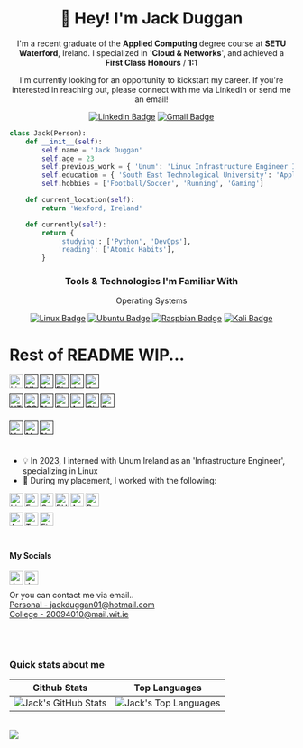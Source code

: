 
<!---
jackjduggan/jackjduggan is a ✨ special ✨ repository because its `README.md` (this file) appears on your GitHub profile.
You can click the Preview link to take a look at your changes.
--->

<h1 align="center">👋 Hey! I'm Jack Duggan</h1>

<p align="center">
I'm a recent graduate of the <strong>Applied Computing</strong> degree course at <strong>SETU Waterford</strong>, Ireland. I specialized in '<strong>Cloud & Networks</strong>', and achieved a <strong>First Class Honours</strong> / <strong>1:1</strong>
</p>

<p align="center">
I'm currently looking for an opportunity to kickstart my career. If you're interested in reaching out, please connect with me via LinkedIn or send me an email! 
</p>

<div align="center">
  
[![Linkedin Badge](https://img.shields.io/badge/-jackduggan-blue?style=flat-square&logo=Linkedin&logoColor=white&link=https://www.linkedin.com/in/jackduggan/)](https://www.linkedin.com/in/jackduggan/)
[![Gmail Badge](https://img.shields.io/badge/-jackjduggan01@gmail.com-c14438?style=flat-square&logo=Gmail&logoColor=white&link=mailto:jackjduggan01@gmail.com)](mailto:jackjduggan01@gmail.com)

</div>

```python
class Jack(Person):
    def __init__(self):
        self.name = 'Jack Duggan'
        self.age = 23
        self.previous_work = { 'Unum': 'Linux Infrastructure Engineer Intern' }
        self.education = { 'South East Technological University': 'Applied Computing (Cloud & Networks)'}
        self.hobbies = ['Football/Soccer', 'Running', 'Gaming']

    def current_location(self):
        return 'Wexford, Ireland'

    def currently(self):
        return {
            'studying': ['Python', 'DevOps'],
            'reading': ['Atomic Habits'],
        }
```

<div align="center">
  <h3 align="center">Tools & Technologies I'm Familiar With</h3>

  <div align="center">
    <p>Operating Systems</p>
    
[![Linux Badge](https://img.shields.io/badge/-Linux-FCC624?style=flat-square&logo=linux&logoColor=black)]()
[![Ubuntu Badge](https://img.shields.io/badge/-Ubuntu-E95420?style=flat-square&logo=ubuntu&logoColor=white)]()
[![Raspbian Badge](https://img.shields.io/badge/-Raspbian-A22846?style=flat-square&logo=raspberrypi&logoColor=white)]()
[![Kali Badge](https://img.shields.io/badge/-Kali-557C94?style=flat-square&logo=kalilinux&logoColor=white)]()

  </div>
</div>


<h1>Rest of README WIP...</h1>
<a href="https://www.linux.org/">
  <img align="left" alt="Linux Logo" height="24px" src="https://img.shields.io/badge/Linux-FCC624?style=for-the-badge&logo=linux&logoColor=black" />
</a>
<a href="">
  <img align="left" alt="Ubuntu Logo" height="24px" src="https://img.shields.io/badge/Ubuntu-E95420?style=for-the-badge&logo=ubuntu&logoColor=white" />
</a>
<a href="">
  <img align="left" alt="Kali Linux Logo" height="24px" src="https://img.shields.io/badge/Kali_Linux-557C94?style=for-the-badge&logo=kali-linux&logoColor=white" />
</a>
<a href="">
  <img align="left" alt="Pi Logo" height="24px" src="https://img.shields.io/badge/-RaspberryPi-C51A4A?style=for-the-badge&logo=Raspberry-Pi" />
</a>
<a href="">
  <img align="left" alt="Java Logo" height="24px" src="https://img.shields.io/badge/java-%23ED8B00.svg?style=for-the-badge&logo=openjdk&logoColor=white" />
</a>
<a href="">
  <img align="left" alt="JavaScript Logo" height="24px" src="https://img.shields.io/badge/javascript-%23323330.svg?style=for-the-badge&logo=javascript&logoColor=%23F7DF1E" />
</a>

<br><br>
<a href="">
  <img align="left" alt="HTML Logo" height="24px" src="https://img.shields.io/badge/html5-%23E34F26.svg?style=for-the-badge&logo=html5&logoColor=white" />
</a>
<a href="">
  <img align="left" alt="CSS Logo" height="24px" src="https://img.shields.io/badge/css3-%231572B6.svg?style=for-the-badge&logo=css3&logoColor=white" />
</a>
<a href="">
  <img align="left" alt="Node Logo" height="24px" src="https://img.shields.io/badge/node.js-6DA55F?style=for-the-badge&logo=node.js&logoColor=white" />
</a>
<a href="">
  <img align="left" alt="Python Logo" height="24px" src="https://img.shields.io/badge/python-3670A0?style=for-the-badge&logo=python&logoColor=ffdd54" />
</a>
<a href="">
  <img align="left" alt="AWS Logo" height="24px" src="https://img.shields.io/badge/AWS-%23FF9900.svg?style=for-the-badge&logo=amazon-aws&logoColor=white" />
</a>
<a href="">
  <img align="left" alt="Cisco Logo" height="24px" src="https://img.shields.io/badge/cisco-%23049fd9.svg?style=for-the-badge&logo=cisco&logoColor=black" />
</a>
<a href="">
  <img align="left" alt="R Logo" height="24px" src="https://img.shields.io/badge/R-276DC3?style=for-the-badge&logo=r&logoColor=white" />
</a>

<br><br>
<a href="">
  <img align="left" alt="VMWare Logo" height="24px" src="https://img.shields.io/badge/VMware-231f20?style=for-the-badge&logo=VMware&logoColor=white" />
</a>
<a href="">
  <img align="left" alt="MySQL Logo" height="24px" src="https://img.shields.io/badge/MySQL-005C84?style=for-the-badge&logo=mysql&logoColor=white" />
</a>
<a href="">
  <img align="left" alt="NoSQL/Mongo Logo" height="24px" src="https://img.shields.io/badge/MongoDB-4EA94B?style=for-the-badge&logo=mongodb&logoColor=white" />
</a>

<br><br>
- 💡 In 2023, I interned with Unum Ireland as an 'Infrastructure Engineer', specializing in Linux
- 💼 During my placement, I worked with the following:
<a href="https://www.linux.org/">
  <img align="left" alt="Linux Logo" height="24px" src="https://img.shields.io/badge/Linux-FCC624?style=for-the-badge&logo=linux&logoColor=black" />
</a>
<a href="https://fedoraproject.org/">
  <img align="left" alt="Fedora Logo" height="24px" src="https://img.shields.io/badge/Fedora-294172?style=for-the-badge&logo=fedora&logoColor=white" />
</a>
<a href="https://www.centos.org/">
  <img align="left" alt="CentOS Logo" height="24px" src="https://img.shields.io/badge/Cent%20OS-262577?style=for-the-badge&logo=CentOS&logoColor=white" />
</a>
<a href="https://www.redhat.com/en/technologies/linux-platforms/enterprise-linux">
  <img align="left" alt="RHEL Logo" height="24px" src="https://img.shields.io/badge/Red%20Hat-EE0000?style=for-the-badge&logo=redhat&logoColor=white" />
</a>

<a href="https://www.redhat.com/en/technologies/management/ansible">
  <img align="left" alt="Ansible Logo" height="24px" src="https://img.shields.io/badge/Ansible-000000?style=for-the-badge&logo=ansible&logoColor=white" />
</a>
<a href="https://www.puppet.com/">
  <img align="left" alt="Puppet Logo" height="24px" src="https://upload.wikimedia.org/wikipedia/commons/thumb/b/be/Puppet_Logo.svg/800px-Puppet_Logo.svg.png?20210414164342" />
</a>

<br><br>
<a href="https://azure.microsoft.com/en-us/products/devops">
  <img align="left" alt="Azure DevOps Logo" height="24px" src="https://img.shields.io/badge/Azure_DevOps-0078D7?style=for-the-badge&logo=azure-devops&logoColor=white" />
</a>
<a href="https://www.tableau.com/">
  <img align="left" alt="Tableau Logo" height="24px" src="https://img.shields.io/badge/Tableau-E97627?style=for-the-badge&logo=Tableau&logoColor=white" />
</a>
<a href="https://www.figma.com/">
  <img align="left" alt="Figma Logo" height="24px" src="https://img.shields.io/badge/Figma-F24E1E?style=for-the-badge&logo=figma&logoColor=white" />
</a>

<br><br>
<h4> My Socials </h4>
<a href="https://www.linkedin.com/in/jackduggan/">
  <img align="left" alt="Jack's LinkedIn" width="24px" src="https://cdn.jsdelivr.net/npm/simple-icons@v3/icons/linkedin.svg" />
</a>
<a href="https://twitter.com/jackjduggan/">
  <img align="left" alt="Jack's Twitter" width="24px" src="https://cdn.jsdelivr.net/npm/simple-icons@v3/icons/twitter.svg" />
</a>
<!--
<a href="https://www.instagram.com/#######################/">
  <img align="left" alt="Instagram" width="24px" src="https://cdn.jsdelivr.net/npm/simple-icons@v3/icons/instagram.svg" />
</a>
<a href="https://www.facebook.com/########################">
  <img align="left" alt="Facebook" width="24px" src="https://cdn.jsdelivr.net/npm/simple-icons@v3/icons/facebook.svg" />
</a>
-->

<br><br>
Or you can contact me via email..
<br>
<a href = "mailto: jackduggan01@hotmail.com">Personal - jackduggan01@hotmail.com</a>
<br>
<a href = "mailto: 20094010@mail.wit.ie">College - 20094010@mail.wit.ie</a>

<br><br>

### Quick stats about me
| Github Stats | Top Languages |
| --- | --- |
|![Jack's GitHub Stats](https://github-readme-stats.vercel.app/api?username=jackjduggan&show_icons=true&title_color=f6c32c&icon_color=f6c32c&text_color=9f9f9f&bg_color=151515&count_private=true) | ![Jack's Top Languages](https://github-readme-stats.vercel.app/api/top-langs/?username=jackjduggan&show_icons=true&title_color=f6c32c&icon_color=f6c32c&text_color=9f9f9f&bg_color=151515&count_private=true&layout=compact) |

<br>
<img src="https://komarev.com/ghpvc/?username=jackjduggan&color=blueviolet" align="left">
